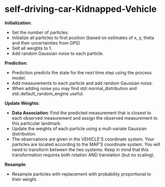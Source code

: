 # self-driving-car-Kidnapped-Vehicle


**Initialization**:
- Set the number of particles. 
- Initialize all particles to first position (based on estimates of x, y, theta and their uncertainties from GPS)
- Selt all weights to 1. 
- Add random Gaussian noise to each particle.

**Prediction**:
- Prediction predicts the state for the next time step using the process model.
- Add measurements to each particle and add random Gaussian noise.
- When adding noise you may find std::normal_distribution and std::default_random_engine useful.

**Update Weights**:
- **Data Association**: Find the predicted measurement that is closest to each observed measurement and assign the observed measurement to this particular landmark.
- Update the weights of each particle using a mult-variate Gaussian distribution. 
- The observations are given in the VEHICLE'S coordinate system. Your particles are located according to the MAP'S coordinate system. You will need to transform between the two systems. Keep in mind that this transformation requires both rotation AND translation (but no scaling).  
  
**Resample**:
- Resample particles with replacement with probability proportional to their weight.
